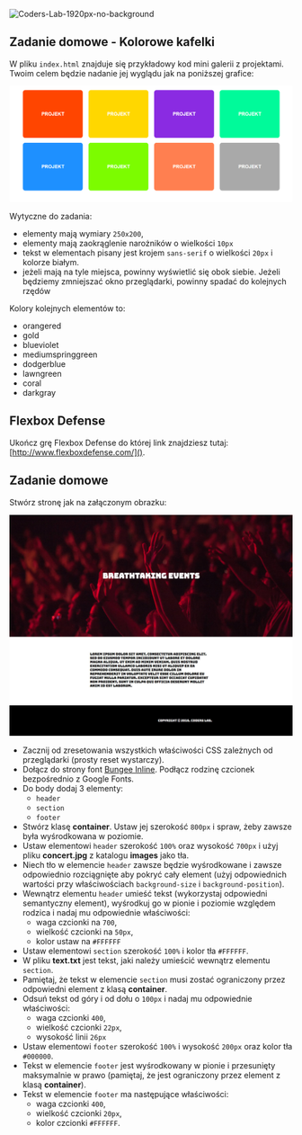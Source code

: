 ![Coders-Lab-1920px-no-background](https://user-images.githubusercontent.com/152855/73064373-5ed69780-3ea1-11ea-8a71-3d370a5e7dd8.png)


## Zadanie domowe - Kolorowe kafelki

W pliku `index.html` znajduje się przykładowy kod mini galerii z projektami. 
Twoim celem będzie nadanie jej wyglądu jak na poniższej grafice:

![](images/01_example.png)

Wytyczne do zadania:
- elementy mają wymiary `250x200`,
- elementy mają zaokrąglenie narożników o wielkości `10px`
- tekst w elementach pisany jest krojem `sans-serif` o wielkości `20px` i kolorze białym.
- jeżeli mają na tyle miejsca, powinny wyświetlić się obok siebie. Jeżeli będziemy zmniejszać okno przeglądarki, powinny spadać do kolejnych rzędów

Kolory kolejnych elementów to:
- orangered
- gold
- blueviolet
- mediumspringgreen
- dodgerblue
- lawngreen
- coral
- darkgray


## Flexbox Defense

Ukończ grę Flexbox Defense do której link znajdziesz tutaj: [http://www.flexboxdefense.com/]().

## Zadanie domowe

Stwórz stronę jak na załączonym obrazku:

![](images/03_example.jpg)

* Zacznij od zresetowania wszystkich właściwości CSS zależnych od przeglądarki (prosty reset wystarczy).
* Dołącz do strony font [Bungee Inline](https://fonts.google.com/specimen/Bungee+Inline). Podłącz rodzinę czcionek bezpośrednio z Google Fonts.
* Do body dodaj 3 elementy:
    * ```header```
    * ```section```
    * ```footer```
* Stwórz klasę __container__. Ustaw jej szerokość ```800px``` i spraw, żeby zawsze była wyśrodkowana w poziomie.
* Ustaw elementowi ```header``` szerokość ```100%``` oraz wysokość ```700px``` i użyj pliku __concert.jpg__ z katalogu __images__ jako tła.
* Niech tło w elemencie ```header``` zawsze będzie wyśrodkowane i zawsze odpowiednio rozciągnięte aby pokryć cały element (użyj odpowiednich wartości przy właściwościach ```background-size``` i ```background-position```).
* Wewnątrz elementu ```header``` umieść tekst (wykorzystaj odpowiedni semantyczny element), wyśrodkuj go w pionie i poziomie względem rodzica i nadaj mu odpowiednie właściwości:
    * waga czcionki na ```700```,
    * wielkość czcionki na ```50px```,
    * kolor ustaw na ```#FFFFFF```
* Ustaw elementowi ```section``` szerokość ```100%``` i kolor tła ```#FFFFFF```.
* W pliku __text.txt__ jest tekst, jaki należy umieścić wewnątrz elementu ```section```.
* Pamiętaj, że tekst w elemencie ```section``` musi zostać ograniczony przez odpowiedni element z klasą __container__.
* Odsuń tekst od góry i od dołu o ```100px``` i nadaj mu odpowiednie właściwości:
    * waga czcionki ```400```,
    * wielkość czcionki ```22px```,
    * wysokość linii ```26px```
* Ustaw elementowi ```footer``` szerokość ```100%``` i wysokość ```200px``` oraz kolor tła ```#000000```.
* Tekst w elemencie ```footer``` jest wyśrodkowany w pionie i przesunięty maksymalnie w prawo (pamiętaj, że jest ograniczony przez element z klasą __container__).
* Tekst w elemencie ```footer``` ma następujące właściwości:
    * waga czcionki ```400```,
    * wielkość czcionki ```20px```,
    * kolor czcionki ```#FFFFFF```.

